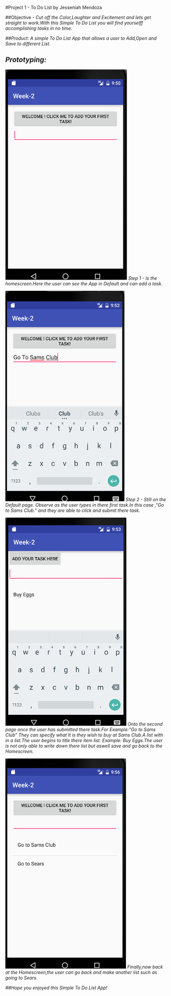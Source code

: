 #Project 1 - To Do List
by Jesseniah Mendoza

##Objective - 
<em>Cut off the Color,Laughter and Excitement and lets get straight to work.With this Simple To Do List you will find yourselff accomplishing tasks in no time.

##Product:
<em>A simple To Do List App that allows a user to Add,Open and Save to different List.

## Prototyping:

![alt tag](add2.png)
<em>Step 1 - Is the homescreen.Here the user can see the App in Default and can add a task.

![alt tag](add3.png)
<em>Step 2 - Still on the Default page. Observe as the user types in there first task.In this case ,"Go to Sams Club." and they are able to click and submit there task.

![alt tag](add4.png)
<em>Onto the second page once the user has submitted there task.For Example:"Go to Sams Club" They can specify what It is they wish to buy at Sams Club.A list with in a list.The user begins to title there item list.
Example: Buy Eggs.The user is not only able to write down there list but aswell save and go back to the Homescreen.

![alt tag](add5.png)
<em>Finally,now back at the Homescreen,the user can go back and make another list such as going to Sears.


##Hope you enjoyed this Simple To Do List App!

